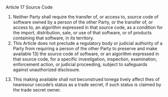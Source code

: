 Article 17 Source Code
1. Neither Party shall require the transfer of, or access to, source code of software owned by a person of the other Party, 
or the transfer of, or access to, an algorithm expressed in that source code, as a condition for the import, 
distribution, sale, or use of that software, or of products containing that software, in its territory.
2. This Article does not preclude a regulatory body or judicial authority of a Party from requiring a person 
of the other Party to preserve and make available 13) the source code of software, 
or an algorithm expressed in that source code, for a specific investigation, inspection, examination, enforcement action, 
or judicial proceeding, subject to safeguards against unauthorized disclosure.

13) This making available shall not beconstrued tonega tively affect thes of twaresour cecode’s status as a trade secret, 
if such status is claimed by the trade secret owner.
